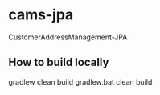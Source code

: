 # cams-jpa
CustomerAddressManagement-JPA

## How to build locally
gradlew clean build
gradlew.bat clean build

